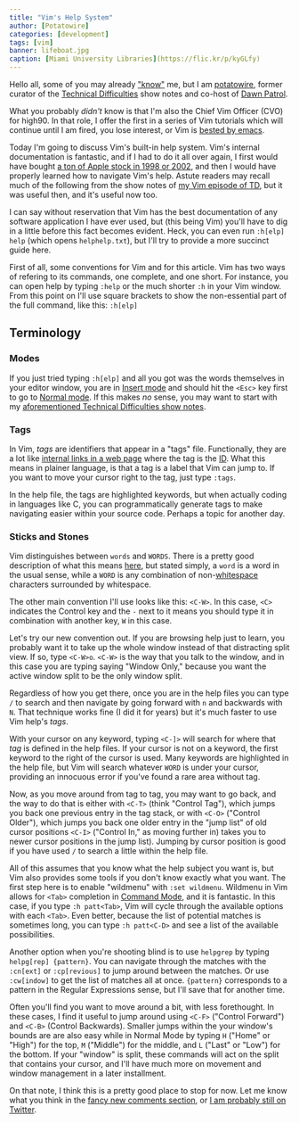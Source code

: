 ```yaml
---
title: "Vim's Help System"
author: [Potatowire]
categories: [development]
tags: [vim]
banner: lifeboat.jpg
caption: [Miami University Libraries](https://flic.kr/p/kyGLfy)
---
```


Hello all, some of you may already ["know"](https://en.wikipedia.org/wiki/Pseudonymity) me, but I am [potatowire](http://twitter.com/potatowire), former curator of the [Technical Difficulties](http://technicaldifficulties.us/) show notes and co-host of [Dawn Patrol](http://technicaldifficulties.us/dawn-patrol).

What you probably *didn't* know is that I'm also the Chief Vim Officer (CVO) for high90. In that role, I offer the first in a series of Vim tutorials which will continue until I am fired, you lose interest, or Vim is [bested by emacs](http://replygif.net/i/1223.gif).

Today I'm going to discuss Vim's built-in help system. Vim's internal documentation is fantastic, and if I had to do it all over again, I first would have bought [a ton of Apple stock in 1998 or 2002](http://www.ocregister.com/articles/apple-343797-buckingham-stock.html), and then I would have properly learned how to navigate Vim's help. Astute readers may recall much of the following from the show notes of [my Vim episode of TD](http://technicaldifficulties.us/episodes/077-learning-vim-with-potatowire), but it was useful then, and it's useful now too.

I can say without reservation that Vim has the best documentation of any software application I have ever used, but (this being Vim) you'll have to dig in a little before this fact becomes evident. Heck, you can even run `:h[elp] help` (which opens `helphelp.txt`), but I'll try to provide a more succinct guide here.

First of all, some conventions for Vim and for this article. Vim has two ways of refering to its commands, one complete, and one short. For instance, you can open help by typing `:help` or the much shorter `:h` in your Vim window. From this point on I'll use square brackets to show the non-essential part of the full command, like this: `:h[elp]`

<aside class="right sidebar dark-green" markdown="1">

<h2>Terminology</h2>

<h3><i class="fa fa-columns fa-3x"></i>Modes</h3>

If you just tried typing `:h[elp]` and all you got was the words themselves in your editor window, you are in [Insert mode](http://en.wikibooks.org/wiki/Learning_the_vi_Editor/Vim/Modes#insert_.28and_replace.29) and should hit the `<Esc>` key first to go to [Normal mode](http://en.wikibooks.org/wiki/Learning_the_vi_Editor/Vim/Modes#normal_.28command.29). If this makes *no* sense, you may want to start with my [aforementioned Technical Difficulties show notes](http://technicaldifficulties.us/episodes/077-learning-vim-with-potatowire).

<h3><i class="fa fa-tags fa-3x"></i>Tags</h3>

In Vim, *tags* are identifiers that appear in a "tags" file. Functionally, they are a lot like [internal links in a web page](https://developer.mozilla.org/en-US/docs/Web/HTML/Element/a#attr-href) where the tag is the [ID](https://developer.mozilla.org/en-US/docs/HTML/Global_attributes#attr-id). What this means in plainer language, is that a tag is a label that Vim can jump to. If you want to move your cursor right to the tag, just type `:tags`.

In the help file, the tags are highlighted keywords, but when actually coding in languages like C, you can programmatically generate tags to make navigating easier within your source code. Perhaps a topic for another day.

<h3><i class="fa fa-text-height fa-3x"></i>Sticks and Stones</h3>

Vim distinguishes between `words` and `WORDS`. There is a pretty good description of what this means [here](http://stackoverflow.com/a/14390568), but stated simply, a `word` is a word in the usual sense, while a `WORD` is any combination of non-[whitespace](https://en.wikipedia.org/wiki/Whitespace_(programming_language)) characters surrounded by whitespace.

</aside>

The other main convention I'll use looks like this: `<C-W>`. In this case, `<C>` indicates the Control key and the `-` next to it means you should type it in combination with another key, `W` in this case.

Let's try our new convention out. If you are browsing help just to learn, you probably want it to take up the whole window instead of that distracting split view. If so, type `<C-W>o`.  `<C-W>` is the way that you talk to the window, and in this case you are typing saying "Window Only," because you want the active window split to be the only window split.

Regardless of how you get there, once you are in the help files you can type `/` to search and then navigate by going forward with `n` and backwards with `N`. That technique works fine (I did it for years) but it's much faster to use Vim help's *tags*.

With your cursor on any keyword, typing `<C-]>` will search for where that *tag* is defined in the help files. If your cursor is not on a keyword, the first keyword to the right of the cursor is used. Many keywords are highlighted in the help file, but Vim will search whatever `WORD` is under your cursor, providing an innocuous error if you've found a rare area without tag.

Now, as you move around from tag to tag, you may want to go back, and the way to do that is either with `<C-T>` (think "Control Tag"), which jumps you back one previous entry in the tag stack, or with `<C-O>` ("Control Older"), which jumps you back one older entry in the "jump list" of old cursor positions `<C-I>` ("Control In," as moving further in) takes you to newer cursor positions in the jump list). Jumping by cursor position is good if you have used `/` to search a little within the help file.

All of this assumes that you know what the help subject you want is, but Vim also provides some tools if you don't know exactly what you want. The first step here is to enable "wildmenu" with `:set wildmenu`. Wildmenu in Vim allows for `<Tab>` completion in [Command Mode](http://en.wikibooks.org/wiki/Learning_the_vi_Editor/Vim/Modes#command-line), and it is fantastic. In this case, if you type `:h patt<Tab>`, Vim will cycle through the available options with each `<Tab>`. Even better, because the list of potential matches is sometimes long, you can type `:h patt<C-D>` and see a list of the available possibilities.

Another option when you're shooting blind is to use `helpgrep` by typing `helpg[rep] {pattern}`. You can navigate through the matches with the `:cn[ext]` or `:cp[revious]` to jump around between the matches. Or use `:cw[indow]` to get the list of matches all at once. `{pattern}` corresponds to a pattern in the Regular Expressions sense, but I'll save that for another time.

Often you'll find you want to move around a bit, with less forethought. In these cases, I find it useful to jump around using `<C-F>` ("Control Forward") and `<C-B>` (Control Backwards). Smaller jumps within the your window's bounds are are also easy while in Normal Mode by typing `H` ("Home" or "High") for the top, `M` ("Middle") for the middle, and `L` ("Last" or "Low") for the bottom. If your "window" is split, these commands will act on the split that contains your cursor, and I'll have much more on movement and window management in a later installment.

On that note, I think this is a pretty good place to stop for now. Let me know what you think in the [fancy new comments section](http://high90.com/blog/comments-enabled), or [I am probably still on Twitter](https://twitter.com/potatowire/status/648907953412698112).
